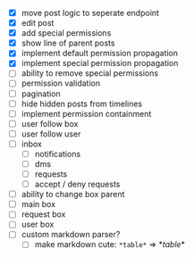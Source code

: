 
- [x] move post logic to seperate endpoint
- [x] edit post
- [x] add special permissions
- [x] show line of parent posts
- [x] implement default permission propagation
- [x] implement special permission propagation
- [ ] ability to remove special permissions
- [ ] permission validation
- [ ] pagination
- [ ] hide hidden posts from timelines
- [ ] implement permission containment
- [ ] user follow box
- [ ] user follow user
- [ ] inbox
	- [ ] notifications
	- [ ] dms
	- [ ] requests
	- [ ] accept / deny requests
- [ ] ability to change box parent
- [ ] main box
- [ ] request box
- [ ] user box
- [ ] custom markdown parser?
	- [ ] make markdown cute: `*table*` => \**table*\*
